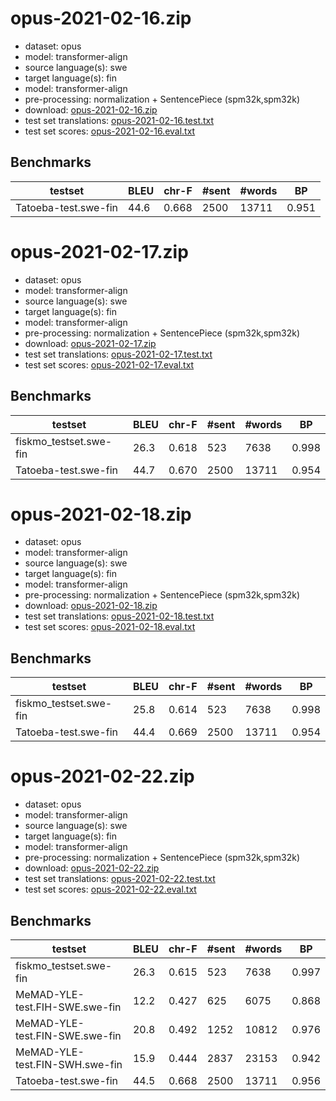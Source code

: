 # opus-2021-02-16.zip

* dataset: opus
* model: transformer-align
* source language(s): swe
* target language(s): fin
* model: transformer-align
* pre-processing: normalization + SentencePiece (spm32k,spm32k)
* download: [opus-2021-02-16.zip](https://object.pouta.csc.fi/Tatoeba-MT-models/swe-fin/opus-2021-02-16.zip)
* test set translations: [opus-2021-02-16.test.txt](https://object.pouta.csc.fi/Tatoeba-MT-models/swe-fin/opus-2021-02-16.test.txt)
* test set scores: [opus-2021-02-16.eval.txt](https://object.pouta.csc.fi/Tatoeba-MT-models/swe-fin/opus-2021-02-16.eval.txt)

## Benchmarks

| testset | BLEU  | chr-F | #sent | #words | BP |
|---------|-------|-------|-------|--------|----|
| Tatoeba-test.swe-fin 	| 44.6 	| 0.668 	| 2500 	| 13711 	| 0.951 |

# opus-2021-02-17.zip

* dataset: opus
* model: transformer-align
* source language(s): swe
* target language(s): fin
* model: transformer-align
* pre-processing: normalization + SentencePiece (spm32k,spm32k)
* download: [opus-2021-02-17.zip](https://object.pouta.csc.fi/Tatoeba-MT-models/swe-fin/opus-2021-02-17.zip)
* test set translations: [opus-2021-02-17.test.txt](https://object.pouta.csc.fi/Tatoeba-MT-models/swe-fin/opus-2021-02-17.test.txt)
* test set scores: [opus-2021-02-17.eval.txt](https://object.pouta.csc.fi/Tatoeba-MT-models/swe-fin/opus-2021-02-17.eval.txt)

## Benchmarks

| testset | BLEU  | chr-F | #sent | #words | BP |
|---------|-------|-------|-------|--------|----|
| fiskmo_testset.swe-fin 	| 26.3 	| 0.618 	| 523 	| 7638 	| 0.998 |
| Tatoeba-test.swe-fin 	| 44.7 	| 0.670 	| 2500 	| 13711 	| 0.954 |

# opus-2021-02-18.zip

* dataset: opus
* model: transformer-align
* source language(s): swe
* target language(s): fin
* model: transformer-align
* pre-processing: normalization + SentencePiece (spm32k,spm32k)
* download: [opus-2021-02-18.zip](https://object.pouta.csc.fi/Tatoeba-MT-models/swe-fin/opus-2021-02-18.zip)
* test set translations: [opus-2021-02-18.test.txt](https://object.pouta.csc.fi/Tatoeba-MT-models/swe-fin/opus-2021-02-18.test.txt)
* test set scores: [opus-2021-02-18.eval.txt](https://object.pouta.csc.fi/Tatoeba-MT-models/swe-fin/opus-2021-02-18.eval.txt)

## Benchmarks

| testset | BLEU  | chr-F | #sent | #words | BP |
|---------|-------|-------|-------|--------|----|
| fiskmo_testset.swe-fin 	| 25.8 	| 0.614 	| 523 	| 7638 	| 0.998 |
| Tatoeba-test.swe-fin 	| 44.4 	| 0.669 	| 2500 	| 13711 	| 0.954 |

# opus-2021-02-22.zip

* dataset: opus
* model: transformer-align
* source language(s): swe
* target language(s): fin
* model: transformer-align
* pre-processing: normalization + SentencePiece (spm32k,spm32k)
* download: [opus-2021-02-22.zip](https://object.pouta.csc.fi/Tatoeba-MT-models/swe-fin/opus-2021-02-22.zip)
* test set translations: [opus-2021-02-22.test.txt](https://object.pouta.csc.fi/Tatoeba-MT-models/swe-fin/opus-2021-02-22.test.txt)
* test set scores: [opus-2021-02-22.eval.txt](https://object.pouta.csc.fi/Tatoeba-MT-models/swe-fin/opus-2021-02-22.eval.txt)

## Benchmarks

| testset | BLEU  | chr-F | #sent | #words | BP |
|---------|-------|-------|-------|--------|----|
| fiskmo_testset.swe-fin 	| 26.3 	| 0.615 	| 523 	| 7638 	| 0.997 |
| MeMAD-YLE-test.FIH-SWE.swe-fin 	| 12.2 	| 0.427 	| 625 	| 6075 	| 0.868 |
| MeMAD-YLE-test.FIN-SWE.swe-fin 	| 20.8 	| 0.492 	| 1252 	| 10812 	| 0.976 |
| MeMAD-YLE-test.FIN-SWH.swe-fin 	| 15.9 	| 0.444 	| 2837 	| 23153 	| 0.942 |
| Tatoeba-test.swe-fin 	| 44.5 	| 0.668 	| 2500 	| 13711 	| 0.956 |

